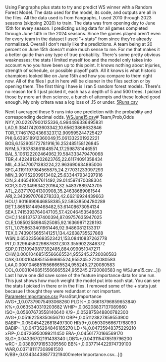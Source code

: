Using Fangraphs plus stats to try and predict WS winner with a Random Forest Model. The data used for the model, its code, and outputs are all in the files. All the data used is from Fangraphs, I used 2010 through 2023 seasons (skipping 2020) to train. The data was from opening day to June 15th for every season. I predicting using data for all games completed through June 14th in the 2024 seasons. Since the games played aren't even for every team in the dataset I used "+ stats" from since they're already normalized. Overall I don't really like the predictions. A team being at 20 percent on June 15th doesn't make much sense to me. For me that makes it a better guide than any type of true probablity. There's some pretty obvious weaknesses; the stats I limited myself too and the model only takes into account who you have been up to this point. It knows nothing about injuries, strength of schedule, or possible playoff path. All it knows is what historic champions looked like on June 15th and how you compare to them right now. All of the files I put in here will be cleaner in the files section or by opening them.
The first thing I have is I ran 5 random forest models. There's no reason for 5 I just picked it, each has a depth of 5 and 500 trees. I picked those by more art then science, a bunch of attempts and these looked good enough. My only critera was a log loss of .15 or under.
[5Runs.csv](https://github.com/user-attachments/files/15845705/5Runs.csv) 

Next I averaged those 5 runs into one prediction with the probablity and corresponding decimal odds.
[WSJune15.csv](https://github.com/user-attachments/files/15845711/WSJune15.csv)# 
Team,Prob,Odds
NYY,20.02207900125336,4.994486336495831
LAD,9.384174203603342,10.65623866632846
TOR,7.746176243663237,12.909595244725427
PHI,6.639518912360049,15.061332201922221
BOS,6.152905172781916,16.252485158126845
NYM,5.793783661848574,17.2598781446551
BAL,5.106122202464962,19.584333479470068
TBR,4.4224812402623765,22.61174091358434
MIL,4.35470071383224,22.963690634895006
SFG,4.1191197984565875,24.277031233097293
MIN,3.901152909913402,25.633447934297916
CIN,3.446541007611492,29.014597470088304
KCR,3.072349634220164,32.54837889743705
ATL,2.837170241300908,35.24638689081544
ARI,2.3439970768278333,42.66216924439663
HOU,1.9016690646858385,52.58538504780289
DET,1.865181449468482,53.61408673054134
SEA,1.7415393764047105,57.42046453548653
CHC,1.1481375737400394,87.09757635947025
CLE,1.0850258984525085,92.16369871228193
STL,1.0758633401961446,92.94860812133317
TEX,0.7439015655141251,134.42638735527868
WSN,0.6532356693523421,153.08410837262778
PIT,0.32964580298876317,303.3559022846372
SDP,0.11310949817392485,884.099051047271
CHW,0.00010468515566665524,955245.2720080583
OAK,0.00010468515566665524,955245.2720080583
LAA,0.00010468515566665524,955245.2720080583
COL,0.00010468515566665524,955245.2720080583
ng WSJune15.csv…]()
Last I have one did save some of the feature importance data for one run. This just shows how much weight the model put into each stat. You can see the stats I picked in there or in the files. I removed some of the + stats just becasue I thought they were redundant or not important.
[ParameterImportance.csv](https://github.com/user-attachments/files/15845712/ParameterImportance.csv)
ParaStat,Importance
AVG+_1,0.07379075493068260
PLD%+,0.06618796859653840
K%+,0.0635340319203682
WHIP+,0.06208837137089660
ISO+,0.05607673558140640
K/9+,0.052875848800782300
AVG+,0.05162258350656710
OBP+,0.051123827859553900
BABIP+,0.050454226818497300
HR/9+,0.05030566671768090
BABIP+_1,0.04736294846185270
LD+%,0.04735948375229210
xFIP-,0.04726950099211450
ERA-,0.04561770166569170
SLG+,0.04336702191438340
LOB%+,0.043115478519796200
wRC+,0.03860791953395560
BB%+,0.037714422974739100
WAR,0.037181117308981500
K/BB+,0.034344388773219400meterImportance.csv…]()

